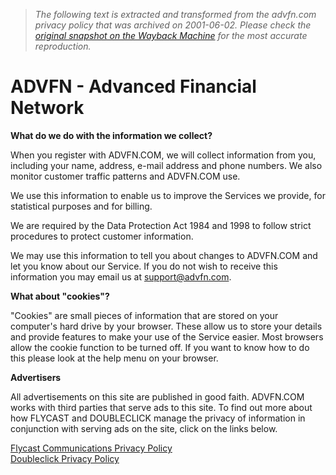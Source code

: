 > *The following text is extracted and transformed from the advfn.com privacy policy that was archived on 2001-06-02. Please check the [original snapshot on the Wayback Machine](https://web.archive.org/web/20010602021856id_/http%3A//www.advfn.com/advfn/text/privacy.php3) for the most accurate reproduction.*

# ADVFN - Advanced Financial Network

**What do we do with the information we collect?**

When you register with ADVFN.COM, we will collect information from you, including your name, address, e-mail address and phone numbers. We also monitor customer traffic patterns and ADVFN.COM use.

We use this information to enable us to improve the Services we provide, for statistical purposes and for billing. 

We are required by the Data Protection Act 1984 and 1998 to follow strict procedures to protect customer information. 

We may use this information to tell you about changes to ADVFN.COM and let you know about our Service. If you do not wish to receive this information you may email us at [support@advfn.com](mailto:support@advfn.com).

**What about "cookies"?**

"Cookies" are small pieces of information that are stored on your computer's hard drive by your browser. These allow us to store your details and provide features to make your use of the Service easier. Most browsers allow the cookie function to be turned off. If you want to know how to do this please look at the help menu on your browser.

**Advertisers**

All advertisements on this site are published in good faith. ADVFN.COM works with third parties that serve ads to this site. To find out more about how FLYCAST and DOUBLECLICK manage the privacy of information in conjunction with serving ads on the site, click on the links below.

[Flycast Communications Privacy Policy](http://www.flycast.com/about_us/index.cfm?sub=pri&content=privacy)  
[Doubleclick Privacy Policy](http://www.doubleclick.net:8080/privacy_policy/)
